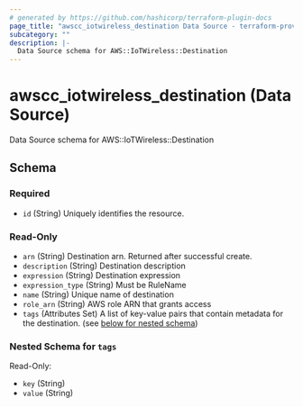 ```yaml
---
# generated by https://github.com/hashicorp/terraform-plugin-docs
page_title: "awscc_iotwireless_destination Data Source - terraform-provider-awscc"
subcategory: ""
description: |-
  Data Source schema for AWS::IoTWireless::Destination
---
```


# awscc_iotwireless_destination (Data Source)

Data Source schema for AWS::IoTWireless::Destination



<!-- schema generated by tfplugindocs -->
## Schema

### Required

- `id` (String) Uniquely identifies the resource.

### Read-Only

- `arn` (String) Destination arn. Returned after successful create.
- `description` (String) Destination description
- `expression` (String) Destination expression
- `expression_type` (String) Must be RuleName
- `name` (String) Unique name of destination
- `role_arn` (String) AWS role ARN that grants access
- `tags` (Attributes Set) A list of key-value pairs that contain metadata for the destination. (see [below for nested schema](#nestedatt--tags))

<a id="nestedatt--tags"></a>
### Nested Schema for `tags`

Read-Only:

- `key` (String)
- `value` (String)
